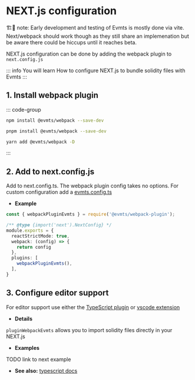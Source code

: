 # NEXT.js configuration

🏗️🚧 note: Early development and testing of Evmts is mostly done via vite. Next/webpack should work though as they still share an implemenation but be aware there could be hiccups until it reaches beta.

NEXT.js configuration can be done by adding the webpack plugin to `next.config.js`

::: info You will learn
How to configure NEXT.js to bundle solidity files with Evmts
:::

## 1. Install webpack plugin

::: code-group

```bash [npm]
npm install @evmts/webpack --save-dev
```

```bash [pnpm]
pnpm install @evmts/webpack --save-dev
```

```bash [yarn]
yarn add @evmts/webpack -D
```

:::

## 2. Add to next.config.js

Add to next.config.ts.  The webpack plugin config takes no options.  For custom configuration add a [evmts.config.ts](../reference/config.md)

- **Example**

```ts [next.config.js]
const { webpackPluginEvmts } = require('@evmts/webpack-plugin');

/** @type {import('next').NextConfig} */
module.exports = {
  reactStrictMode: true,
  webpack: (config) => {
    return config
  },
  plugins: [
    webpackPluginEvmts(),
  ],
}
```

## 3. Configure editor support

For editor support use either the [TypeScript plugin](../tutorial/typescript.md) or [vscode extension](../guides/vscode.md)

- **Details**

`pluginWebpackEvmts` allows you to import solidity files directly in your NEXT.js


- **Examples**

TODO link to next example

- **See also:** [typescript docs](../tutorial/typescript.md)
